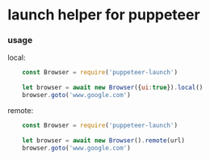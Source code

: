 # launch helper for puppeteer

### usage
local:
```node.js
    const Browser = require('puppeteer-launch')
    
    let browser = await new Browser({ui:true}).local()
    browser.goto('www.google.com')
```

remote:
```node.js
    const Browser = require('puppeteer-launch')
    
    let browser = await new Browser().remote(url)
    browser.goto('www.google.com')
```
